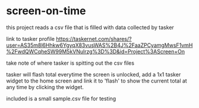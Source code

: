 # screen-on-time

this project reads a csv file that is filled with data collected by tasker 

link to tasker profile https://taskernet.com/shares/?user=AS35m8l6Hhkw6YgyqX83vusWAS%2B4J%2FaaZPCyamgMwsF1vmH%2FwdQWCqheSW99M5kVNulrzg%3D%3D&id=Project%3AScreen+On

take note of where tasker is spitting out the csv files

tasker will flash total everytime the screen is unlocked, add a  1x1 tasker widget to the home screen and link it to 'flash' to show the current total at any time by clicking the widget.

included is a small sample.csv file for testing
